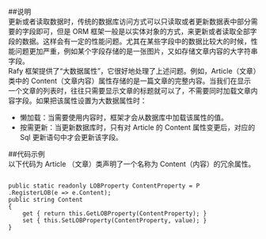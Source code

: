 ﻿
##说明  
更新或者读取数据时，传统的数据库访问方式可以只读取或者更新数据表中部分需要的字段即可，但是 ORM 框架一般是以实体对象的方式，来更新或者读取全部字段的数据。这样会有一定的性能问题。尤其在某些字段中的数据比较大的时候，性能问题更加严重，例如某个字段存储的是一张图片，又如存储文章内容的大字符串字段。  
Rafy 框架提供了“大数据属性”，它很好地处理了上述问题。例如，Article（文章）类中的 Content（文章内容）属性存储的是一篇文章的完整内容。当我们在显示一个文章的列表时，往往只需要显示文章的标题就可以了，不需要同时加载文章内容字段。如果把该属性设置为大数据属性时：  
 - 懒加载：当需要使用内容时，框架才会从数据库中加载该属性的值。  
 - 按需更新：当更新数据库时，只有对 Article 的 Content 属性变更后，对应的 Sql 更新语句中才会更新该字段。  

##代码示例  
以下代码为 Article （文章）类声明了一个名称为 Content（内容）的冗余属性。  
<pre><code class="cs">  
public static readonly LOBProperty<string> ContentProperty = P<Article>.RegisterLOB(e => e.Content);
public string Content
{
    get { return this.GetLOBProperty(ContentProperty); }
    set { this.SetLOBProperty(ContentProperty, value); }
}  
</code></pre>  

